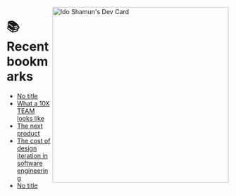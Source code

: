<a href="https://app.daily.dev/idoshamun"><img src="https://api.daily.dev/devcards/v2/28849d86070e4c099c877ab6837c61f0.png?type=default&r=auy" align="right" width="400" alt="Ido Shamun's Dev Card"/></a>

# 📚 Recent bookmarks
<!-- BOOKMARKS:START -->
- [No title](https://app.daily.dev/posts/u1j9nGAUS?utm_source=rss&utm_medium=bookmarks&utm_campaign=28849d86070e4c099c877ab6837c61f0)
- [What a 10X TEAM looks like](https://app.daily.dev/posts/mZfddRCkb?utm_source=rss&utm_medium=bookmarks&utm_campaign=28849d86070e4c099c877ab6837c61f0)
- [The next product](https://app.daily.dev/posts/gQu8Dg2Bp?utm_source=rss&utm_medium=bookmarks&utm_campaign=28849d86070e4c099c877ab6837c61f0)
- [The cost of design iteration in software engineering](https://app.daily.dev/posts/hcc9rhjWp?utm_source=rss&utm_medium=bookmarks&utm_campaign=28849d86070e4c099c877ab6837c61f0)
- [No title](https://app.daily.dev/posts/h3KoASh5p?utm_source=rss&utm_medium=bookmarks&utm_campaign=28849d86070e4c099c877ab6837c61f0)
<!-- BOOKMARKS:END -->
